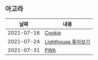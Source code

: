 ## 아고라 

|날짜|내용|
|---|---|
|2021-07-16|[Cookie](https://www.notion.so/Cookie-70f1d1e0486f4a79916e176605493eb5)|
|2021-07-24|[Lighthouse 톺아보기](https://delicate-mars-601.notion.site/Lighthouse-d51c265f12154714bef0d30e8f37010b)|
|2021-07-31|[PWA](https://delicate-mars-601.notion.site/PWA-Progressive-Web-App-411ec1e5526e45338d4e9e440ec1c6a3)|
